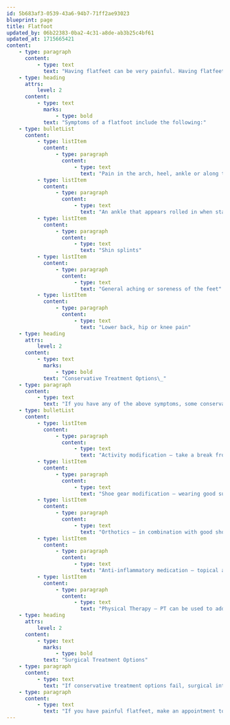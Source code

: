 ```yaml
---
id: 5b683af3-0539-43a6-94b7-71ff2ae93023
blueprint: page
title: Flatfoot
updated_by: 06b22383-0ba2-4c31-a8de-ab3b25c4bf61
updated_at: 1715665421
content:
    - type: paragraph
      content:
          - type: text
            text: "Having flatfeet can be very painful. Having flatfeet is a very complex deformity that can lead to diverse symptoms and varying degrees of deformity and pain. There are many different types of flatfeet, but they have one thing in common, collapse of the medial arch. A flatfoot can also lead to bunions, hammertoes, hallux rigidus and much more."
    - type: heading
      attrs:
          level: 2
      content:
          - type: text
            marks:
                - type: bold
            text: "Symptoms of a flatfoot include the following:"
    - type: bulletList
      content:
          - type: listItem
            content:
                - type: paragraph
                  content:
                      - type: text
                        text: "Pain in the arch, heel, ankle or along the outside of the foot"
          - type: listItem
            content:
                - type: paragraph
                  content:
                      - type: text
                        text: "An ankle that appears rolled in when standing"
          - type: listItem
            content:
                - type: paragraph
                  content:
                      - type: text
                        text: "Shin splints"
          - type: listItem
            content:
                - type: paragraph
                  content:
                      - type: text
                        text: "General aching or soreness of the feet"
          - type: listItem
            content:
                - type: paragraph
                  content:
                      - type: text
                        text: "Lower back, hip or knee pain"
    - type: heading
      attrs:
          level: 2
      content:
          - type: text
            marks:
                - type: bold
            text: "Conservative Treatment Options\_"
    - type: paragraph
      content:
          - type: text
            text: "If you have any of the above symptoms, some conservative options are:"
    - type: bulletList
      content:
          - type: listItem
            content:
                - type: paragraph
                  content:
                      - type: text
                        text: "Activity modification – take a break from any activities that cause or aggravate your pain"
          - type: listItem
            content:
                - type: paragraph
                  content:
                      - type: text
                        text: "Shoe gear modification – wearing good supportive shoes is critical when you have flatfeet, because your shoes need to help support your arch"
          - type: listItem
            content:
                - type: paragraph
                  content:
                      - type: text
                        text: "Orthotics – in combination with good shoes, you need orthotics to help support your arch"
          - type: listItem
            content:
                - type: paragraph
                  content:
                      - type: text
                        text: "Anti-inflammatory medication – topical and oral anti inflammatory medication can help ease pain caused by flatfeet.\_"
          - type: listItem
            content:
                - type: paragraph
                  content:
                      - type: text
                        text: "Physical Therapy – PT can be used to address the biomechanical causes of your flatfeet and help you with your treatment plan"
    - type: heading
      attrs:
          level: 2
      content:
          - type: text
            marks:
                - type: bold
            text: "Surgical Treatment Options"
    - type: paragraph
      content:
          - type: text
            text: "If conservative treatment options fail, surgical intervention can be offered. Surgical intervention depends on the severity and level of deformity of your flatfoot.\_"
    - type: paragraph
      content:
          - type: text
            text: "If you have painful flatfeet, make an appointment to be evaluated today. Call 847-380-3700"
---
```

